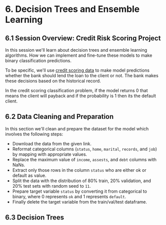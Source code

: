 # 6. Decision Trees and Ensemble Learning

## 6.1 Session Overview: Credit Risk Scoring Project

In this session we'll learn about decision trees and ensemble learning algorithms. How we can implement and fine-tune these models to make binary classification predictions.

To be specific, we'll use [credit scoring data](https://github.com/gastonstat/CreditScoring) to make model predictions whether the bank should lend the loan to the client or not. The bank makes these decisions based on the historical record.

In the credit scoring classification problem, if the model returns 0 that means the client will payback and if the probability is 1 then its the default client.

## 6.2 Data Cleaning and Preparation

In this section we'll clean and prepare the dataset for the model which involves the following steps:

- Download the data from the given link.
- Reformat categorical columns (`status`, `home`, `marital`, `records`, and `job`) by mapping with appropriate values.
- Replace the maximum value of `income`, `assests`, and `debt` columns with NaNs.
- Extract only those rows in the column `status` who are either ok or default as value.
- Split the data with the distribution of 80% train, 20% validation, and 20% test sets with random seed to `11`.
- Prepare target variable `status` by converting it from categorical to binary, where 0 represents `ok` and 1 represents `default`.
- Finally delete the target variable from the train/val/test dataframe.

## 6.3 Decision Trees


